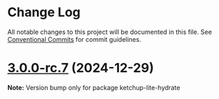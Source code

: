 # Change Log

All notable changes to this project will be documented in this file. See [Conventional Commits](https://conventionalcommits.org) for commit guidelines.

# [3.0.0-rc.7](https://github.com/lucafoscili/ketchup-lite/compare/3.0.0-rc.6...3.0.0-rc.7) (2024-12-29)

**Note:** Version bump only for package ketchup-lite-hydrate
